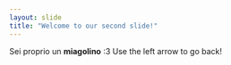 ```yaml
---
layout: slide
title: "Welcome to our second slide!"
---
```

Sei proprio un __miagolino__ :3
Use the left arrow to go back!